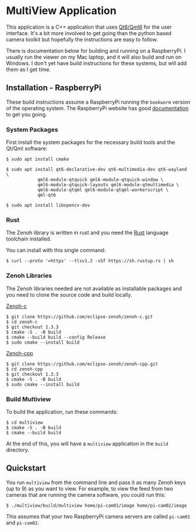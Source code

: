 # MultiView Application

This application is a C++ application that uses [Qt6/Qml6](https://doc.qt.io/qt-6.7/qmltypes.html) 
for the user interface. It's a bit more involved to get going than the python based camera toolkit
but hopefully the instructions are easy to follow.

There is documentation below for building and running on a RaspberryPi. I usually run the viewer on my
Mac laptop, and it will also build and run on Windows. I don't yet have build instructions for these
systems, but will add them as I get time.

## Installation - RaspberryPi

These build instructions assume a RaspberryPi running the `bookworm` version of the operating system. 
The  RaspberryPi website has good 
[documentation](https://www.raspberrypi.com/documentation/computers/getting-started.html)
to get you going.

### System Packages

First install the system packages for the necessary build tools and the Qt/Qml software:

    $ sudo apt install cmake

    $ sudo apt install qt6-declarative-dev qt6-multimedia-dev qt6-wayland \
                qml6-module-qtquick qml6-module-qtquick-window \
                qml6-module-qtquick-layouts qml6-module-qtmultimedia \
                qml6-module-qtqml qml6-module-qtqml-workerscript \
                qml-qt6

    $ sudo apt install libopencv-dev

### Rust

The Zenoh library is written in rust and you need the [Rust](https://www.rust-lang.org/tools/install)
language toolchain installed.

You can install with this single command:

    $ curl --proto '=https' --tlsv1.2 -sSf https://sh.rustup.rs | sh

### Zenoh Libraries

The Zenoh libraries needed are not available as installable packages and you need to clone
the source code and build locally.

[Zenoh-c](https://github.com/eclipse-zenoh/zenoh-c)

    $ git clone https://github.com/eclipse-zenoh/zenoh-c.git
    $ cd zenoh-c
    $ git checkout 1.3.3
    $ cmake -S . -B build
    $ cmake --build build --config Release
    $ sudo cmake --install build

[Zenoh-cpp](https://github.com/eclipse-zenoh/zenoh-cpp)

    $ git clone https://github.com/eclipse-zenoh/zenoh-cpp.git
    $ cd zenoh-cpp
    $ git checkout 1.3.3
    $ cmake -S . -B build
    $ sudo cmake --install build

### Build Multiview

To build the application, run these commands:

    $ cd multiview
    $ cmake -S . -B build
    $ cmake --build build

At the end of this, you will have a `multiview` application in the `build` directory.

## Quickstart

You run `multiview` from the command line and pass it as many Zenoh keys (up to 9) as you want to 
view. For example, to view the feed from two cameras that are running the camera software, you 
could run this:

    $ ./multiview/build/multiview home/pi-cam01/image home/pi-cam02/image

This assumes that your two RaspberryPi camera servers are called `pi-cam01` and `pi-cam02`.



